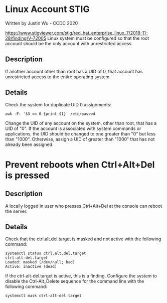 # Linux Account STIG

Written by Justin Wu - CCDC 2020

https://www.stigviewer.com/stig/red_hat_enterprise_linux_7/2018-11-28/finding/V-72005
Linux system must be configured so that the root account should be the only account with unrestricted access.
## Description
If another account other than root has a UID of 0, that account has unrestricted access to the entire operating system
## Details
Check the system for duplicate UID 0 assignments:
```
awk -F: '$3 == 0 {print $1}' /etc/passwd
```
Change the UID of any account on the system, other than root, that has a UID of "0".
If the account is associated with system commands or applications, the UID should be changed to one greater than "0" but less than "1000". Otherwise, assign a UID of greater than "1000" that has not already been assigned.
# Prevent reboots when Ctrl+Alt+Del is pressed
## Description
A locally logged in user who presses Ctrl+Alt+Del at the console can reboot the server.
## Details
Check that the ctrl.alt.del.target is masked and not active with the following command:
```
systemctl status ctrl.alt.del.target
ctrl-alt-del.target
Loaded: masked (/dev/null; bad)
Active: inactive (dead)
```
If the ctrl-alt-del.target is active, this is a finding.
Configure the system to disable the Ctrl-Alt_Delete sequence for the command line with the following command:
```
systemctl mask ctrl-alt-del.target
```

